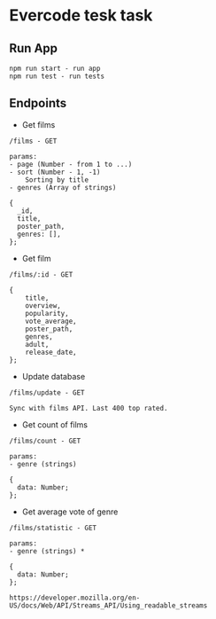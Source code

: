 # Evercode tesk task

## Run App

```
npm run start - run app
npm run test - run tests
```

## Endpoints

- Get films
```
/films - GET

params:
- page (Number - from 1 to ...)
- sort (Number - 1, -1)
    Sorting by title
- genres (Array of strings)

{
  _id,
  title,
  poster_path,
  genres: [],
};
```

- Get film
```
/films/:id - GET

{
	title,
	overview,
	popularity,
	vote_average,
	poster_path,
	genres,
	adult,
	release_date,
};
```

- Update database
```
/films/update - GET

Sync with films API. Last 400 top rated.
```

- Get count of films
```
/films/count - GET

params:
- genre (strings)

{
  data: Number;
};
```

- Get average vote of genre
```
/films/statistic - GET

params:
- genre (strings) *

{
  data: Number;
};

https://developer.mozilla.org/en-US/docs/Web/API/Streams_API/Using_readable_streams
```
